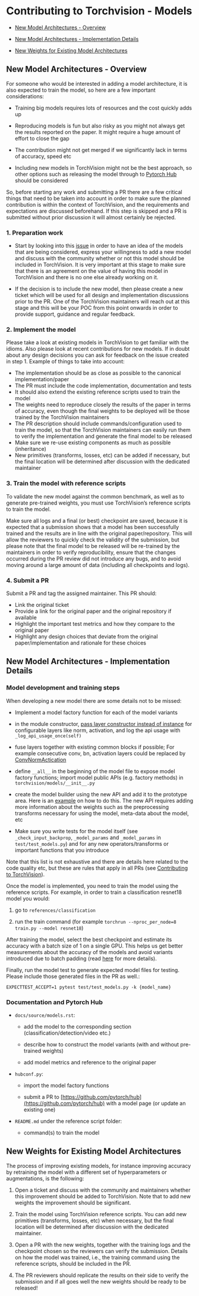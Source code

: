 # Contributing to Torchvision - Models

- [New Model Architectures - Overview](#new-model-architectures-overview)

- [New Model Architectures - Implementation Details](#new-model-architectures-implementation-details)

- [New Weights for Existing Model Architectures](#new-weights-for-existing-model-architectures)

## New Model Architectures - Overview

For someone who would be interested in adding a model architecture, it is also expected to train the model, so here are a few important considerations:

- Training big models requires lots of resources and the cost quickly adds up

- Reproducing models is fun but also risky as you might not always get the results reported on the paper. It might require a huge amount of effort to close the gap

- The contribution might not get merged if we significantly lack in terms of accuracy, speed etc

- Including new models in TorchVision might not be the best approach, so other options such as releasing the model through to [Pytorch Hub](https://pytorch.org/hub/) should be considered

So, before starting any work and submitting a PR there are a few critical things that need to be taken into account in order to make sure the planned contribution is within the context of TorchVision, and the requirements and expectations are discussed beforehand. If this step is skipped and a PR is submitted without prior discussion it will almost certainly be rejected.

### 1. Preparation work

- Start by looking into this [issue](https://github.com/pytorch/vision/issues/2707) in order to have an idea of the models that are being considered, express your willingness to add a new model and discuss with the community whether or not this model should be included in TorchVision. It is very important at this stage to make sure that there is an agreement on the value of having this model in TorchVision and there is no one else already working on it.

- If the decision is to include the new model, then please create a new ticket which will be used for all design and implementation discussions prior to the PR. One of the TorchVision maintainers will reach out at this stage and this will be your POC from this point onwards in order to provide support, guidance and regular feedback.

### 2.  Implement the model

Please take a look at existing models in TorchVision to get familiar with the idioms. Also please look at recent contributions for new models. If in doubt about any design decisions you can ask for feedback on the issue created in step 1.  Example of things to take into account:

- The implementation should be as close as possible to the canonical implementation/paper
- The PR must include the code implementation, documentation and tests
- It should also extend the existing reference scripts used to train the model
- The weights need to reproduce closely the results of the paper in terms of accuracy, even though the final weights to be deployed will be those trained by the TorchVision maintainers
- The PR description should include commands/configuration used to train the model, so that the TorchVision maintainers can easily run them to verify the implementation and generate the final model to be released
- Make sure we re-use existing components as much as possible (inheritance)
- New primitives (transforms, losses, etc) can be added if necessary, but the final location will be determined after discussion with the dedicated maintainer

### 3. Train the model with reference scripts

To validate the new model against the common benchmark, as well as to generate pre-trained weights, you must use TorchVision’s reference scripts to train the model.

Make sure all logs and a final (or best) checkpoint are saved, because it is expected that a submission shows that a model has been successfully trained  and the results are in line with the original paper/repository. This will allow the reviewers to quickly check the validity of the submission, but please note that the final model to be released will be re-trained by the maintainers in order to verify reproducibility,  ensure that the changes occurred during the PR review did not introduce any bugs, and to avoid moving around a large amount of data (including all checkpoints and logs).

### 4. Submit a PR

Submit a PR and tag the assigned maintainer. This PR should:

- Link the original ticket
- Provide a link for the original paper and the original repository if available
- Highlight the important test metrics and how they compare to the original paper
- Highlight any design choices that deviate from the original paper/implementation and rationale for these choices

## New Model Architectures - Implementation Details

### Model development and training steps

When developing a new model there are some details not to be missed:

- Implement a model factory function for each of the model variants

- in the module constructor, [pass layer constructor instead of instance](https://github.com/pytorch/vision/blob/47bd962069ba03f753e7ba711cb825317be0b00a/torchvision/models/efficientnet.py#L88) for configurable layers like norm, activation, and log the api usage with `_log_api_usage_once(self)`

- fuse layers together with existing common blocks if possible; For example consecutive conv, bn, activation layers could be replaced by [ConvNormActication](https://github.com/pytorch/vision/blob/47bd962069ba03f753e7ba711cb825317be0b00a/torchvision/ops/misc.py#L104)

- define `__all__` in the beginning of the model file to expose model factory functions; import model public APIs (e.g. factory methods) in `torchvision/models/__init__.py`

- create the model builder using the new API and add it to the prototype area. Here is an [example](https://github.com/pytorch/vision/pull/4784/files) on how to do this. The new API requires adding more information about the weights such as the preprocessing transforms necessary for using the model, meta-data about the model, etc

- Make sure you write tests for the model itself (see `_check_input_backprop`, `_model_params` and `_model_params` in `test/test_models.py`) and for any new operators/transforms or important functions that you introduce

Note that this list is not exhaustive and there are details here related to the code quality etc, but these are rules that apply in all PRs (see [Contributing to TorchVision](https://github.com/pytorch/vision/blob/main/CONTRIBUTING.md)).

Once the model is implemented, you need to train the model using the reference scripts. For example, in order to train a classification resnet18 model you would:

1. go to `references/classification`

2. run the train command (for example `torchrun --nproc_per_node=8 train.py --model resnet18`)

After training the model, select the best checkpoint and estimate its accuracy with a batch size of 1 on a single GPU. This helps us get better measurements about the accuracy of the models and avoid variants introduced due to batch padding (read [here](https://github.com/pytorch/vision/pull/4609/commits/5264b1a670107bcb4dc89e83a369f6fd97466ef8) for more details).

Finally, run the model test to generate expected model files for testing. Please include those generated files in the PR as well.:

`EXPECTTEST_ACCEPT=1 pytest test/test_models.py -k {model_name}`


### Documentation and Pytorch Hub

- `docs/source/models.rst`:

    - add the model to the corresponding section (classification/detection/video etc.)

    - describe how to construct the model variants (with and without pre-trained weights)

    - add model metrics and reference to the original paper

- `hubconf.py`:

    - import the model factory functions

    - submit a PR to [https://github.com/pytorch/hub](https://github.com/pytorch/hub) with a model page (or update an existing one)

- `README.md` under the reference script folder:

    - command(s) to train the model


## New Weights for Existing Model Architectures

The process of improving existing models, for instance improving accuracy by retraining the model with a different set of hyperparameters or augmentations, is the following:

1. Open a ticket and discuss with the community and maintainers whether this improvement should be added to TorchVision. Note that to add new weights the improvement should be significant.

2. Train the model using TorchVision reference scripts. You can add new primitives (transforms, losses, etc) when necessary, but the final location will be determined after discussion with the dedicated maintainer.

3. Open a PR with the new weights, together with the training logs and the checkpoint chosen so the reviewers can verify the submission.  Details on how the model was trained, i.e., the training command using the reference scripts, should be included in the PR.

4. The PR reviewers should replicate the results on their side to verify the submission and if all goes well the new weights should be ready to be released!
